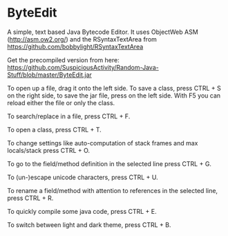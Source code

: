 # ByteEdit
A simple, text based Java Bytecode Editor.
It uses ObjectWeb ASM (http://asm.ow2.org/) and the RSyntaxTextArea from https://github.com/bobbylight/RSyntaxTextArea

Get the precompiled version from here: https://github.com/SuspiciousActivity/Random-Java-Stuff/blob/master/ByteEdit.jar

To open up a file, drag it onto the left side. To save a class, press CTRL + S on the right side, to save the jar file, press on the left side. With F5 you can reload either the file or only the class.

To search/replace in a file, press CTRL + F.

To open a class, press CTRL + T.

To change settings like auto-computation of stack frames and max locals/stack press CTRL + O.

To go to the field/method definition in the selected line press CTRL + G.

To (un-)escape unicode characters, press CTRL + U.

To rename a field/method with attention to references in the selected line, press CTRL + R.

To quickly compile some java code, press CTRL + E.

To switch between light and dark theme, press CTRL + B.
